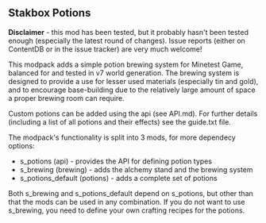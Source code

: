 
Stakbox Potions
---------------

**Disclaimer** - this mod has been tested, but it probably hasn't been tested enough (especially the latest round of changes).
Issue reports (either on ContentDB or in the issue tracker) are very much welcome!

This modpack adds a simple potion brewing system for Minetest Game, balanced for and tested in v7 world generation.
The brewing system is designed to provide a use for lesser used materials (especially tin and gold),
and to encourage base-building due to the relatively large amount of space a proper brewing room can require.

Custom potions can be added using the api (see API.md).
For further details (including a list of all potions and their effects) see the guide.txt file.

The modpack's functionality is split into 3 mods, for more dependecy options:

* s_potions (api) - provides the API for defining potion types
* s_brewing (brewing) - adds the alchemy stand and the brewing system
* s_potions_default (potions) - adds a complete set of potions

Both s_brewing and s_potions_default depend on s_potions, but other than that the mods can be used in any combination.
If you do not want to use s_brewing, you need to define your own crafting recipes for the potions.
